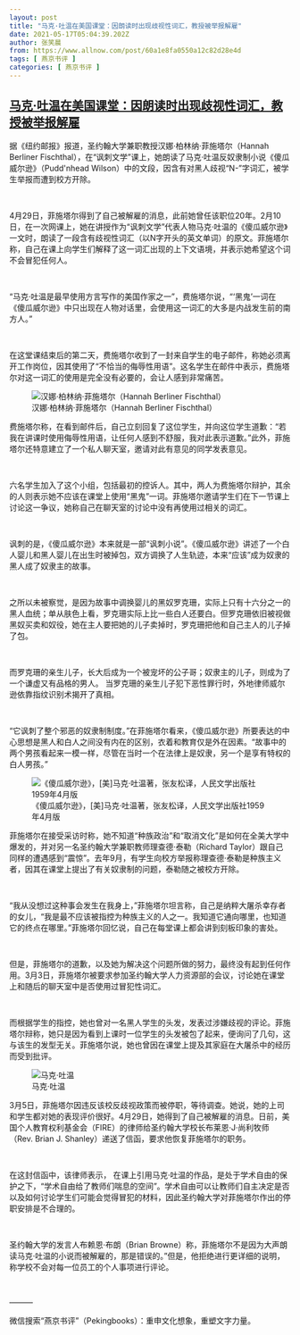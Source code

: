 ```yaml
---
layout: post
title: "马克·吐温在美国课堂：因朗读时出现歧视性词汇，教授被举报解雇"
date: 2021-05-17T05:04:39.202Z
author: 张笑晨
from: https://www.allnow.com/post/60a1e8fa0550a12c82d28e4d
tags: [ 燕京书评 ]
categories: [ 燕京书评 ]
---
```

<!--NaN-->
[马克·吐温在美国课堂：因朗读时出现歧视性词汇，教授被举报解雇](https://www.allnow.com/post/60a1e8fa0550a12c82d28e4d)
------

<div>
<p>据《纽约邮报》报道，圣约翰大学兼职教授汉娜·柏林纳·菲施塔尔（Hannah Berliner Fischthal），在“讽刺文学”课上，她朗读了马克·吐温反奴隶制小说《傻瓜威尔逊》（Pudd'nhead Wilson）中的文段，因含有对黑人歧视“N-”字词汇，被学生举报而遭到校方开除。</p><p> </p><p>4月29日，菲施塔尔得到了自己被解雇的消息，此前她曾任该职位20年。2月10日，在一次网课上，她在讲授作为“讽刺文学”代表人物马克·吐温的《傻瓜威尔逊》一文时，朗读了一段含有歧视性词汇（以N字开头的英文单词）的原文。菲施塔尔称，自己在课上向学生们解释了这一词汇出现的上下文语境，并表示她希望这个词不会冒犯任何人。</p><p> </p><p>“马克·吐温是最早使用方言写作的美国作家之一”，费施塔尔说，“‘黑鬼’一词在《傻瓜威尔逊》中只出现在人物对话里，会使用这一词汇的大多是内战发生前的南方人。”</p><p> </p><p>在这堂课结束后的第二天，费施塔尔收到了一封来自学生的电子邮件，称她必须离开工作岗位，因其使用了“不恰当的侮辱性用语”。这名学生在邮件中表示，费施塔尔对这一词汇的使用是完全没有必要的，会让人感到非常痛苦。</p><figure class="image-box dls-image-block dls-media-image"><img data-id="60a1e9a34e878e0826621f5b" src="https://img.allhistory.com/now/2021-05-17/60a1e9a24cd55d1f8948d53b+L.png" alt="汉娜·柏林纳·菲施塔尔（Hannah Berliner Fischthal）" ; referrerpolicy="no-referrer"><figcaption class="dls-image-capture">汉娜·柏林纳·菲施塔尔（Hannah Berliner Fischthal）</figcaption></figure><p>费施塔尔称，在看到邮件后，自己立刻回复了这位学生，并向这位学生道歉：“若我在讲课时使用侮辱性用语，让任何人感到不舒服，我对此表示道歉。”此外，菲施塔尔还特意建立了一个私人聊天室，邀请对此有意见的同学发表意见。</p><p> </p><p>六名学生加入了这个小组，包括最初的控诉人。其中，两人为费施塔尔辩护，其余的人则表示她不应该在课堂上使用“黑鬼”一词。菲施塔尔邀请学生们在下一节课上讨论这一争议，她称自己在聊天室的讨论中没有再使用过相关的词汇。</p><p> </p><p>讽刺的是，《傻瓜威尔逊》本来就是一部“讽刺小说”。《傻瓜威尔逊》讲述了一个白人婴儿和黑人婴儿在出生时被掉包，双方调换了人生轨迹，本来“应该”成为奴隶的黑人成了奴隶主的故事。</p><p> </p><p>之所以未被察觉，是因为故事中调换婴儿的黑奴罗克珊，实际上只有十六分之一的黑人血统；单从肤色上看，罗克珊实际上比一些白人还要白。但罗克珊依旧被视做黑奴买卖和奴役，她在主人要把她的儿子卖掉时，罗克珊把他和自己主人的儿子掉了包。</p><p> </p><p>而罗克珊的亲生儿子，长大后成为一个被宠坏的公子哥；奴隶主的儿子，则成为了一个谦虚又有品格的男人。 当罗克珊的亲生儿子犯下恶性罪行时，外地律师威尔逊依靠指纹识别术揭开了真相。</p><p> </p><p>“它讽刺了整个邪恶的奴隶制制度。”在菲施塔尔看来，《傻瓜威尔逊》所要表达的中心思想是黑人和白人之间没有内在的区别，衣着和教育仅是外在因素。“故事中的两个男孩看起来一模一样，尽管在当时一个在法律上是奴隶，另一个是享有特权的白人男孩。”</p><figure class="image-box dls-image-block dls-media-image"><img data-id="60a1ea03ee4d864c459d5bae" src="https://img.allhistory.com/now/2021-05-17/60a1ea024cd55d1f8948d53d+L.png" alt="《傻瓜威尔逊》，[美]马克·吐温著，张友松译，人民文学出版社1959年4月版" ; referrerpolicy="no-referrer"><figcaption class="dls-image-capture">《傻瓜威尔逊》，[美]马克·吐温著，张友松译，人民文学出版社1959年4月版</figcaption></figure><p>菲施塔尔在接受采访时称，她不知道“种族政治”和“取消文化”是如何在全美大学中爆发的，并对另一名圣约翰大学兼职教师理查德·泰勒（Richard Taylor）跟自己同样的遭遇感到“震惊”。去年9月，有学生向校方举报称理查德·泰勒是种族主义者，因其在课堂上提出了有关奴隶制的问题，泰勒随之被校方开除。</p><p> </p><p>“我从没想过这种事会发生在我身上，”菲施塔尔坦言称，自己是纳粹大屠杀幸存者的女儿，“我是最不应该被指控为种族主义的人之一。我知道它通向哪里，也知道它的终点在哪里。”菲施塔尔回忆说，自己在每堂课上都会讲到刻板印象的害处。</p><p> </p><p>但是，菲施塔尔的道歉，以及她为解决这个问题所做的努力，最终没有起到任何作用。3月3日，菲施塔尔被要求参加圣约翰大学人力资源部的会议，讨论她在课堂上和随后的聊天室中是否使用过冒犯性词汇。</p><p> </p><p>而根据学生的指控，她也曾对一名黑人学生的头发，发表过涉嫌歧视的评论。菲施塔尔辩称，她只是因为看到上课时一位学生的头发被包了起来，便询问了几句，这与该生的发型无关。菲施塔尔说，她也曾因在课堂上提及其家庭在大屠杀中的经历而受到批评。</p><figure class="image-box dls-image-block dls-media-image"><img data-id="60a1ea4f4e878e0826621f5e" src="https://img.allhistory.com/now/2021-05-17/60a1ea4e9c232e04ae3f189c+L.png" alt="马克·吐温" ; referrerpolicy="no-referrer"><figcaption class="dls-image-capture">马克·吐温</figcaption></figure><p>3月5日，菲施塔尔因违反该校反歧视政策而被停职，等待调查。她说，她的上司和学生都对她的表现评价很好。4月29日，她得到了自己被解雇的消息。日前，美国个人教育权利基金会（FIRE）的律师给圣约翰大学校长布莱恩·J·尚利牧师（Rev. Brian J. Shanley）递送了信函，要求他恢复菲施塔尔的职务。</p><p> </p><p>在这封信函中，该律师表示， 在课上引用马克·吐温的作品，是处于学术自由的保护之下，“学术自由给了教师们喘息的空间”。学术自由可以让教师们自主决定是否以及如何讨论学生们可能会觉得冒犯的材料，因此圣约翰大学对菲施塔尔作出的停职安排是不合理的。</p><p> </p><p>圣约翰大学的发言人布赖恩·布朗（Brian Browne）称，菲施塔尔不是因为大声朗读马克·吐温的小说而被解雇的，那是错误的。”但是，他拒绝进行更详细的说明，称学校不会对每一位员工的个人事项进行评论。</p><p> </p><p>———</p><p>微信搜索“燕京书评”（Pekingbooks）：重申文化想象，重塑文字力量。</p>
</div>
